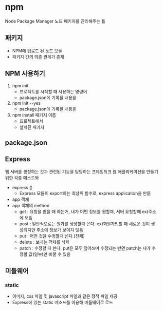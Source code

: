 # npm 
Node Package Manager
노드 패키지를 관리해주는 틀

## 패키지
* NPM에 업로드 된 노드 모듈
* 패키지 간의 의존 관계가 존재

## NPM 사용하기 
1. npm init
    * 프로젝트를 시작할 때 사용하는 명령어
    * package.json에 기록될 내용을 
2. npm init --yes
    * package.json에 기록될 내용을
3. npm install 패키지 이름
    * 프로젝트에서 
    * 설치된 패키지

## package.json

## Express 
웹 서버를 생성하는 것과 관련된 기능을 담당하는 프레임워크 
웹 애플리케이션을 만들기 위한 각종 메소드와 
* express ()
    - Express 모듈이 export하는 최상위 함수로, express application을 만듦
* app 객체
* app 객체의 method
    - get : 요청을 받을 때 하는거, 내가 어떤 정보를 원할때, 서버 요청할때 ex)주소에 보임
    - post : 일반적으로는 뭔가를 생성할때 쓴다. ex)회원가입할 때 새로운 것이 생성되지만 주소에 정보가 보이지 않음
    - put : 어떤 것을 수정할때 쓴다.(전체) 
    - delete : 보내는 객체를 삭제 
    - patch : 수정할 때 쓴다. put은 모두 덮어쓰며 수정되는 반면 patch는 내가 수정할 값(일부)만 바꿀 수 있음 

## 미들웨어
### static
* 이미지, css 파일 및 javascript 파일과 같은 정적 파일 제공
* Express에 있는 static 메소드를 이용해 미들웨어로 로드